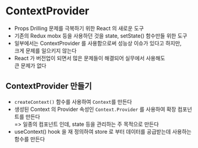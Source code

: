 # ContextProvider

- Props Drilling 문제를 극복하기 위한 React 의 새로운 도구
- 기존의 Redux mobx 등을 사용하던 것을 state, setState() 함수만들 위한 도구
- 일부에서는 ContextProvider 를 사용함으로써 성능상 이슈가 있다고 하지만,  
  크게 문제를 일으키지 않는다
- React 가 버전업이 되면서 많은 문제들이 해결되어 실무에서 사용해도  
  큰 문제가 없다

## ContextProvider 만들기

- `createContext()` 함수를 사용하여 `Context`를 만든다
- 생성된 Context 의 Provider 속성인 `Context.Provider` 를 사용하여 확장 컴포넌트를 만든다  
  => 일종의 컴포넌트 인데, state 등을 관리하는 주 목적으로 만든다
- useContext() hook 을 재 정의하여 store 로 부터 데이터를 공급받는데 사용하는 함수를 만든다
